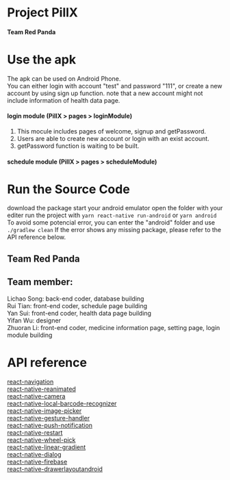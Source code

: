 # Project PillX
#### Team Red Panda
# Use the apk
The apk can be used on Android Phone.  
You can either login with account "test" and password "111", or create a new account by using sign up function.
note that a new account might not include information of health data page.  
#### login module (PillX > pages > loginModule)  
1. This mocule includes pages of welcome, signup and getPassword.
2. Users are able to create new account or login with an exist account.
3. getPassword function is waiting to be built.
#### schedule module (PillX > pages > scheduleModule)  
# Run the Source Code
download the package
start your android emulator
open the folder with your editer
run the project with `yarn react-native run-android` or `yarn android`
To avoid some potencial error, you can enter the "android" folder and use `./gradlew clean`
If the error shows any missing package, please refer to the API reference below.


## Team Red Panda
## Team member:
Lichao Song: back-end coder, database building  
Rui Tian: front-end coder, schedule page building  
Yan Sui: front-end coder, health data page building  
Yifan Wu: designer  
Zhuoran Li: front-end coder, medicine information page, setting page, login module building  
# API reference
[react-navigation](https://reactnavigation.org/)  
[react-native-reanimated](https://www.npmjs.com/package/react-native-reanimated)  
[react-native-camera](https://github.com/react-native-camera/react-native-camera)  
[react-native-local-barcode-recognizer](https://www.npmjs.com/package/react-native-local-barcode-recognizer)  
[react-native-image-picker](https://github.com/react-native-image-picker/react-native-image-picker)  
[react-native-gesture-handler](https://www.npmjs.com/package/react-native-gesture-handler)  
[react-native-push-notification](https://www.npmjs.com/package/react-native-push-notification)  
[react-native-restart](https://www.npmjs.com/package/react-native-restart)  
[react-native-wheel-pick](https://www.npmjs.com/package/react-native-wheel-pick)  
[react-native-linear-gradient](https://github.com/react-native-linear-gradient/react-native-linear-gradient)  
[react-native-dialog](https://www.npmjs.com/package/react-native-dialog)  
[react-native-firebase](https://rnfirebase.io/)  
[react-native-drawerlayoutandroid](https://reactnative.dev/docs/drawerlayoutandroid)  

